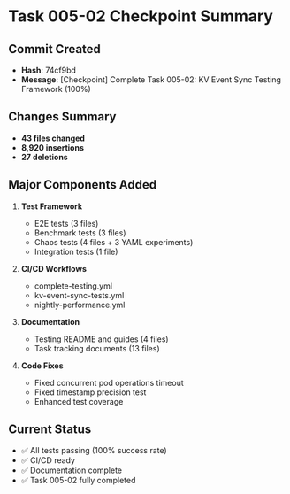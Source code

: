 # Task 005-02 Checkpoint Summary

## Commit Created
- **Hash**: 74cf9bd
- **Message**: [Checkpoint] Complete Task 005-02: KV Event Sync Testing Framework (100%)

## Changes Summary
- **43 files changed**
- **8,920 insertions**
- **27 deletions**

## Major Components Added
1. **Test Framework**
   - E2E tests (3 files)
   - Benchmark tests (3 files)
   - Chaos tests (4 files + 3 YAML experiments)
   - Integration tests (1 file)

2. **CI/CD Workflows**
   - complete-testing.yml
   - kv-event-sync-tests.yml
   - nightly-performance.yml

3. **Documentation**
   - Testing README and guides (4 files)
   - Task tracking documents (13 files)

4. **Code Fixes**
   - Fixed concurrent pod operations timeout
   - Fixed timestamp precision test
   - Enhanced test coverage

## Current Status
- ✅ All tests passing (100% success rate)
- ✅ CI/CD ready
- ✅ Documentation complete
- ✅ Task 005-02 fully completed